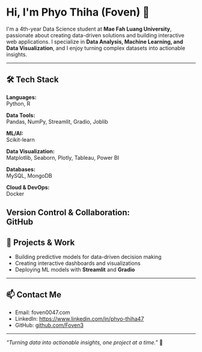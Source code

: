 # Hi, I'm Phyo Thiha (Foven) 👋

I'm a 4th-year Data Science student at **Mae Fah Luang University**, passionate about creating data-driven solutions and building interactive web applications. I specialize in **Data Analysis, Machine Learning, and Data Visualization**, and I enjoy turning complex datasets into actionable insights.

---

## 🛠️ Tech Stack

**Languages:**  
Python, R

**Data Tools:**  
Pandas, NumPy, Streamlit, Gradio, Joblib  

**ML/AI:**  
Scikit-learn

**Data Visualization:**  
Matplotlib, Seaborn, Plotly, Tableau, Power BI  

**Databases:**  
MySQL, MongoDB

**Cloud & DevOps:**  
Docker

**Version Control & Collaboration:**  
GitHub
---

## 📂 Projects & Work
- Building predictive models for data-driven decision making  
- Creating interactive dashboards and visualizations  
- Deploying ML models with **Streamlit** and **Gradio**  

---

## 📫 Contact Me
- Email: foven0047.com  
- LinkedIn: https://www.linkedin.com/in/phyo-thiha47
- GitHub: [github.com/Foven3](https://github.com/Foven3)  

---

*“Turning data into actionable insights, one project at a time.”* 🚀
